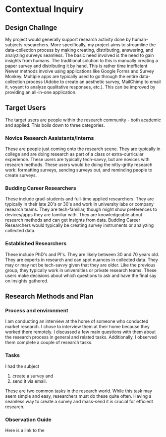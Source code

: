 # Contextual Inquiry

## Design Challnge

My project would generally support research activity done by human-subjects researchers. More specifically,
my project aims to streamline the data-collection process by making creating, distributing, answering, and 
analyzing surveys seamless. The basic need involved is the need to gain insights from humans. The traditional
solution to this is manually creating a paper survey and distributing it by hand. This is rather time inefficient
Newer methods involve using applications like Google Forms and Survey Monkey. Multiple apps are typically used to
go through the entire data-collection process (Adobe to create an aesthetic survey, MailChimp to email it, voyant
to analyze qualitative responses, etc.). This can be improved by providing an all-in-one application.

## Target Users

The target users are people within the research community - both academic and applied. This boils down to three categories.

### Novice Research Assistants/Interns
These are people just coming onto the research scene. They are typically in college and are doing research as part of
a class or extra-curricular experience. These users are typically tech-savvy, but are novices with research methods. These
users would be doing the nitty-gritty research work: formatting surveys, sending surveys out, and reminding people to create
surveys.

### Budding Career Researchers
These include grad-students and full-time applied researchers. They are typically in their late 20's or 30's and work in 
university labs or company research teams. They are tech-familiar, though might show preferences to devices/apps they are 
familiar with. They are knowledgeable about research methods and can get insights from data. Budding Career Researchers would 
typically be creating survey instruments or analyzing collected data.

### Established Researchers
These include PhD's and PI's. They are likely between 30 and 70 years old. They are experts in research and can spot nuances in collected
data. They may or may not be tech-savvy given that they are older. Like the previous group, they typically work in universities or private
research teams. These users make decisions about which questions to ask and have the final say on insights gathered.

## Research Methods and Plan
### Process and environment
I am conducting an interview at the home of someone who conducted market research. I chose to interview them at their home because they
worked there remotely. I discussed a few main questions with them about the research process in general and related tasks. Additionally,
I observed them complete a couple of research tasks.
### Tasks
I had the subject 
1. create a survey and 
2. send it via email. 

These are two common tasks in the research world. While this task may seem simple
and easy, researchers must do these quite often. Having a seamless way to create a survey and mass-send it is crucial for efficient research.

### Observation Guide
Here is a link to the 
